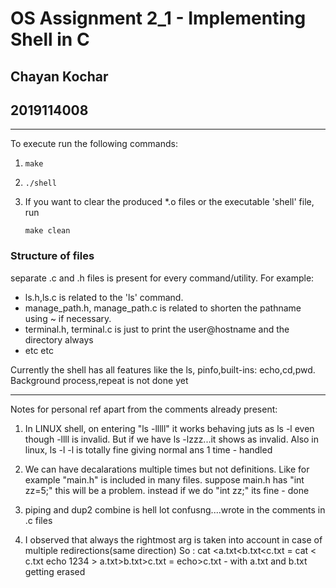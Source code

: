 # OS Assignment 2_1 - Implementing Shell in C
## Chayan Kochar
## 2019114008

---
To execute run the following commands:

1.  ```
    make
    ```
2.  ```
    ./shell
    ```

3. If you want to clear the produced *.o files or the executable 'shell' file, run
    ```
    make clean
    ```

### Structure of files
separate .c and .h files is present for every command/utility. For example: 
- ls.h,ls.c is related to the 'ls' command.
- manage_path.h, manage_path.c is related to shorten the pathname using ~ if necessary.
- terminal.h, terminal.c is just to print the user@hostname and the directory always
- etc etc

Currently the shell has all features like the ls, pinfo,built-ins: echo,cd,pwd. Background process,repeat is not done yet

---


Notes for personal ref apart from the comments already present:

1. In LINUX shell, on entering "ls -lllll" it works behaving juts as ls -l even though -llll is invalid.
But if we have ls -lzzz...it shows as invalid.
Also in linux, ls -l -l is totally fine giving normal ans 1 time  - handled

2. We can have decalarations multiple times but not definitions. Like for example "main.h" is included in many files. suppose main.h has "int zz=5;" this will be a problem. instead if we do "int zz;" its fine - done

3. piping and dup2 combine is hell lot confusng....wrote in the comments in .c files
4. I observed that always the rightmost arg is taken into account in case of multiple redirections(same direction)
So : cat <a.txt<b.txt<c.txt = cat < c.txt
    echo 1234 > a.txt>b.txt>c.txt = echo>c.txt - with a.txt and b.txt getting erased